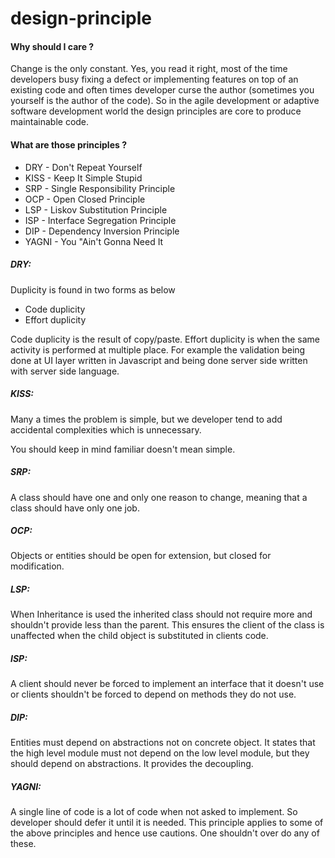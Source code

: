 # design-principle

#### Why should I care ?
Change is the only constant. Yes, you read it right, most of the time developers busy fixing a defect or implementing features on top of an existing code and often times developer curse the author (sometimes you yourself is the author of the code). So in the agile development or adaptive software development world the design principles are core to produce maintainable code. 

#### What are those principles ?
- DRY - Don't Repeat Yourself
- KISS - Keep It Simple Stupid
- SRP - Single Responsibility Principle
- OCP - Open Closed Principle
- LSP -  Liskov Substitution Principle
- ISP - Interface Segregation Principle
- DIP - Dependency Inversion Principle
- YAGNI - You "Ain't Gonna Need It

##### DRY:
Duplicity is found in two forms as below
 - Code duplicity
 - Effort duplicity
 
Code duplicity is the result of copy/paste. Effort duplicity is when the same activity is performed at multiple place. For example the validation being done at UI layer written in Javascript and being done server side written with server side language.  

##### KISS:
Many a times the problem is simple, but we developer tend to add accidental complexities which is unnecessary.

You should keep in mind familiar doesn't mean simple. 

##### SRP:
A class should have one and only one reason to change, meaning that a class should have only one job.

##### OCP:
Objects or entities should be open for extension, but closed for modification. 

##### LSP:
When Inheritance is used the inherited class should not require more and shouldn't provide less than the parent. This ensures the client of the class is unaffected when the child object is substituted in clients code.

##### ISP:
A client should never be forced to implement an interface that it doesn't use or clients shouldn't be forced to depend on methods they do not use.

##### DIP:
Entities must depend on abstractions not on concrete object. It states that the high level module must not depend on the low level module, but they should depend on abstractions. It provides the decoupling.
 
##### YAGNI: 
A single line of code is a lot of code when not asked to implement. So developer should defer it until it is needed. This principle applies to some of the above principles and hence use cautions. One shouldn't over do any of these.

